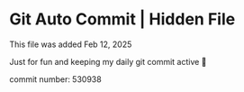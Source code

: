 # Git Auto Commit | Hidden File

This file was added Feb 12, 2025

Just for fun and keeping my daily git commit active 🤪

commit number: 530938
